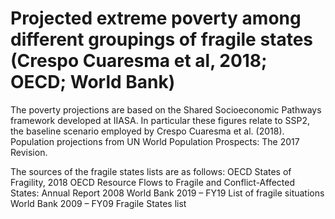 # Projected extreme poverty among different groupings of fragile states (Crespo Cuaresma et al, 2018; OECD; World Bank)

The poverty projections are based on the Shared Socioeconomic Pathways framework developed at IIASA. In particular these figures relate to SSP2, the baseline scenario employed by Crespo Cuaresma et al. (2018). Population projections from UN World Population Prospects: The 2017 Revision.

The sources of the fragile states lists are as follows:
OECD States of Fragility, 2018
OECD Resource Flows to Fragile and Conflict-Affected States: Annual Report 2008
World Bank 2019 – FY19 List of fragile situations
World Bank 2009 – FY09 Fragile States list